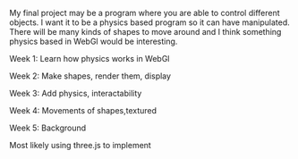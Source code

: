My final project may be a program where you are able to control different objects. I want it to be a physics based program so it can
have manipulated. There will be many kinds of shapes to move around and I think something physics based in WebGl would be interesting.

Week 1: Learn how physics works in WebGl

Week 2: Make shapes, render them, display

Week 3: Add physics, interactability

Week 4: Movements of shapes,textured

Week 5: Background

Most likely using three.js to implement
